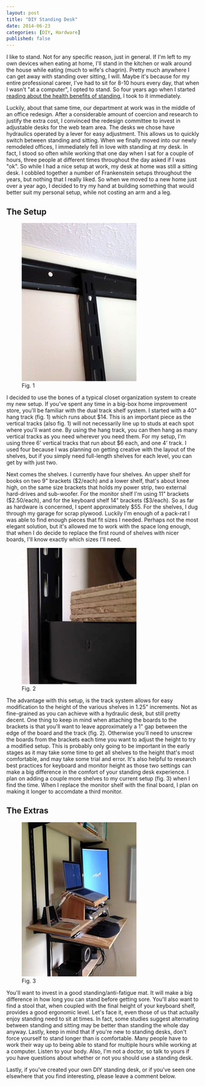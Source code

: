 ```yaml
---
layout: post
title: "DIY Standing Desk"
date: 2014-06-23
categories: [DIY, Hardware]
published: false
---
```

I like to stand. Not for any specific reason, just in general. If I'm left to my own devices when eating at home, I'll stand in the kitchen or walk around the house while eating (much to wife's chagrin). Pretty much anywhere I can get away with standing over sitting, I will. Maybe it's because for my entire professional career, I've had to sit for 8-10 hours every day, that when I wasn't "at a computer", I opted to stand. So four years ago when I started [reading about the health benefits of standing](http://lmgtfy.com/?q=the+benefits+of+a+standing+desk), I took to it immediately.<!-- more -->

Luckily, about that same time, our department at work was in the middle of an office redesign. After a considerable amount of coercion and research to justify the extra cost, I convinced the redesign committee to invest in adjustable desks for the web team area. The desks we chose have hydraulics operated by a lever for easy adjustment. This allows us to quickly switch between standing and sitting. When we finally moved into our newly remodeled offices, I immediately fell in love with standing at my desk. In fact, I stood so often while working that one day when I sat for a couple of hours, three people at different times throughout the day asked if I was "ok". So while I had a nice setup at work, my desk at home was still a sitting desk. I cobbled together a number of Frankenstein setups throughout the years, but nothing that I really liked. So when we moved to a new home just over a year ago, I decided to try my hand at building something that would better suit my personal setup, while not costing an arm and a leg.

## The Setup

<figure class="alignright"><img src="/images/2014/desk-fig1.jpg" alt="Horizontal hang track and vertical track"><figcaption>Fig. 1</figcaption></figure>

I decided to use the bones of a typical closet organization system to create my new setup. If you've spent any time in a big-box home improvement store, you'll be familiar with the dual track shelf system. I started with a 40" hang track (fig. 1) which runs about $14. This is an important piece as the vertical tracks (also fig. 1) will not necessarily line up to studs at each spot where you'll want one. By using the hang track, you can then hang as many vertical tracks as you need wherever you need them. For my setup, I'm using three 6' vertical tracks that run about $6 each, and one 4' track. I used four because I was planning on getting creative with the layout of the shelves, but if you simply need full-length shelves for each level, you can get by with just two.

Next comes the shelves. I currently have four shelves. An upper shelf for books on two 9" brackets ($2/each) and a lower shelf, that's about knee high, on the same size brackets that holds my power strip, two external hard-drives and sub-woofer. For the monitor shelf I'm using 11" brackets ($2.50/each), and for the keyboard shelf 14" brackets ($3/each). So as far as hardware is concerned, I spent approximately $55. For the shelves, I dug through my garage for scrap plywood. Luckily I'm enough of a pack-rat I was able to find enough pieces that fit sizes I needed. Perhaps not the most elegant solution, but it's allowed me to work with the space long enough, that when I do decide to replace the first round of shelves with nicer boards, I'll know exactly which sizes I'll need.

<figure class="alignright"><img src="/images/2014/desk-fig2.jpg" alt="One inch gap between shelf and channel"><figcaption>Fig. 2</figcaption></figure>

The advantage with this setup, is the track system allows for easy modification to the height of the various shelves in 1.25" increments. Not as fine-grained as you can achieve with a hydraulic desk, but still pretty decent. One thing to keep in mind when attaching the boards to the brackets is that you'll want to leave approximately a 1" gap between the edge of the board and the track (fig. 2). Otherwise you'll need to unscrew the boards from the brackets each time you want to adjust the height to try a modified setup. This is probably only going to be important in the early stages as it may take some time to get all shelves to the height that's most comfortable, and may take some trial and error. It's also helpful to research best practices for keyboard and monitor height as those two settings can make a big difference in the comfort of your standing desk experience. I plan on adding a couple more shelves to my current setup (fig. 3) when I find the time. When I replace the monitor shelf with the final board, I plan on making it longer to accomdate a third monitor.

## The Extras

<figure class="alignright"><img src="/images/2014/desk-fig3.jpg" alt=""><figcaption>Fig. 3</figcaption></figure>

You'll want to invest in a good standing/anti-fatigue mat. It will make a big difference in how long you can stand before getting sore. You'll also want to find a stool that, when coupled with the final height of your keyboard shelf, provides a good ergonomic level. Let's face it, even those of us that actually enjoy standing need to sit at times. In fact, some studies suggest alternating between standing and sitting may be better than standing the whole day anyway. Lastly, keep in mind that if you're new to standing desks, don't force yourself to stand longer than is comfortable. Many people have to work their way up to being able to stand for multiple hours while working at a computer. Listen to your body. Also, I'm not a doctor, so talk to yours if you have questions about whether or not you should use a standing desk.

Lastly, if you've created your own DIY standing desk, or if you've seen one elsewhere that you find interesting, please leave a comment below.